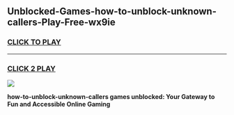 
## Unblocked-Games-how-to-unblock-unknown-callers-Play-Free-wx9ie
<h3>
<a href="https://premium76.site?title=how-to-unblock-unknown-callers&ref=23A">CLICK TO PLAY</a></h3>
<hr>

<h3>
<a href="https://premium76.site?title=how-to-unblock-unknown-callers&ref=23A">CLICK 2 PLAY</a>
  
</h3>

<a href="https://premium76.site?title=how-to-unblock-unknown-callers&ref=23A"><img src="https://clearcache.store/games.png"></a>


**how-to-unblock-unknown-callers games unblocked: Your Gateway to Fun and Accessible Online Gaming**

